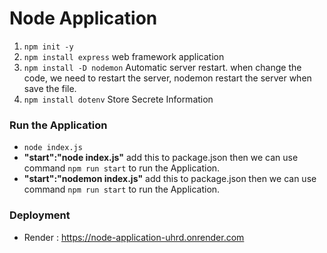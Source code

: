 # Node Application

1. `npm init -y`
2. `npm install express` web framework application
3. `npm install -D nodemon`  Automatic server restart. 
when change the code, we need to restart the server, nodemon restart the server when save the file.
4. `npm install dotenv` Store Secrete Information


### Run the Application
* `node index.js`
* __"start":"node index.js"__ add this to package.json then we can use command `npm run start` to run the Application.
* __"start":"nodemon index.js"__ add this to package.json then we can use command `npm run start` to run the Application.


### Deployment
* Render : https://node-application-uhrd.onrender.com